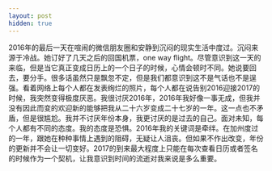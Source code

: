 ```yaml
---
layout: post
hidden: true
---
```


2016年的最后一天在喧闹的微信朋友圈和安静到沉闷的现实生活中度过。沉闷来源于冷战。她订好了几天之后的回国机票，one way flight。尽管意识到这一天的来临，但是当它真正变成日历上的一个日子的时候，心情会顿时不同。她说要回去，要分手。很多话虽然只是飘忽不定，但是我们都意识到这不是气话也不是逞强。看着网络上每个人都在发表绚烂的照片，每个人都在说告别2016迎接2017的时候，我突然变得极度厌恶。我很讨厌2016年，2016年我好像一事无成，但我并没有因此而变的欢迎新的能够把我从二十六岁变成二十七岁的一年。这一点也不矛盾，但是很尴尬。我并不讨厌年份本身，我更讨厌的是过去的自己。面对未知，每个人都有不同的态度。我的态度是恐惧。2016年我的关键词是牵绊。在加州度过的一年，跟她在种种事情上遇到的阻碍，无疑让人沮丧。但如果不作出改变，年份的更新并不会让一切变好。2017的到来最大程度上只能在每次查看日历或者签名的时候作为一个契机，让我意识到时间的流逝对我来说是多么重要。